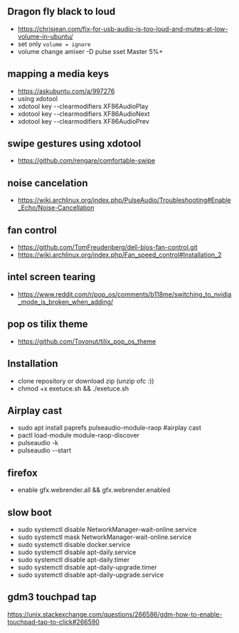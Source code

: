 ## Dragon fly black to loud
* https://chrisjean.com/fix-for-usb-audio-is-too-loud-and-mutes-at-low-volume-in-ubuntu/
* set only ```volume = ignore```
* volume change amixer -D pulse sset Master 5%+
## mapping a media keys
* https://askubuntu.com/a/997276
* using xdotool
* xdotool key --clearmodifiers XF86AudioPlay
* xdotool key --clearmodifiers XF86AudioNext
* xdotool key --clearmodifiers XF86AudioPrev
## swipe gestures using xdotool
* https://github.com/rengare/comfortable-swipe
## noise cancelation
* https://wiki.archlinux.org/index.php/PulseAudio/Troubleshooting#Enable_Echo/Noise-Cancellation
## fan control
* https://github.com/TomFreudenberg/dell-bios-fan-control.git
* https://wiki.archlinux.org/index.php/Fan_speed_control#Installation_2
## intel screen tearing
* https://www.reddit.com/r/pop_os/comments/b118me/switching_to_nvidia_mode_is_broken_when_adding/

## pop os tilix theme
* https://github.com/Toyonut/tilix_pop_os_theme

## Installation
* clone repository or download zip (unzip ofc :))
* chmod +x exetuce.sh && ./exetuce.sh

## Airplay cast
* sudo apt install paprefs pulseaudio-module-raop #airplay cast
* pactl load-module module-raop-discover
* pulseaudio -k
* pulseaudio --start

## firefox
* enable gfx.webrender.all && gfx.webrender.enabled

## slow boot
* sudo systemctl disable NetworkManager-wait-online.service
* sudo systemctl mask NetworkManager-wait-online.service
* sudo systemctl disable docker.service
* sudo systemctl disable apt-daily.service
* sudo systemctl disable apt-daily.timer
* sudo systemctl disable apt-daily-upgrade.timer
* sudo systemctl disable apt-daily-upgrade.service

## gdm3 touchpad tap
https://unix.stackexchange.com/questions/266586/gdm-how-to-enable-touchpad-tap-to-click#266590
